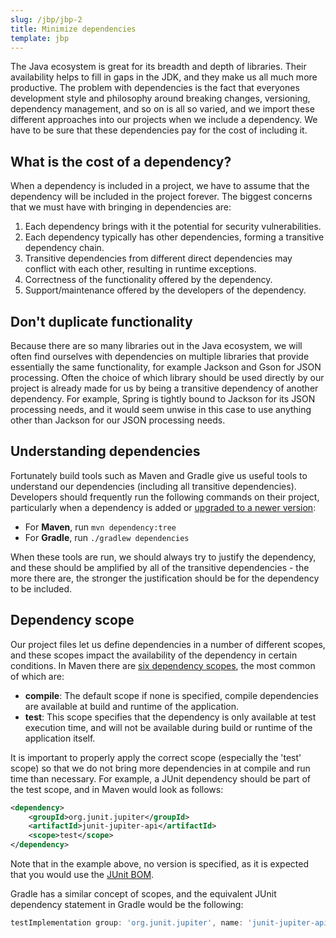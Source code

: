 ```yaml
---
slug: /jbp/jbp-2
title: Minimize dependencies
template: jbp
---
```


The Java ecosystem is great for its breadth and depth of libraries. Their availability helps to fill in gaps in the JDK, and they make us all much more productive. The problem with dependencies is the fact that everyones development style and philosophy around breaking changes, versioning, dependency management, and so on is all so varied, and we import these different approaches into our projects when we include a dependency. We have to be sure that these dependencies pay for the cost of including it.

## What is the cost of a dependency?

When a dependency is included in a project, we have to assume that the dependency will be included in the project forever. The biggest concerns that we must have with bringing in dependencies are:

1. Each dependency brings with it the potential for security vulnerabilities.
2. Each dependency typically has other dependencies, forming a transitive dependency chain.
3. Transitive dependencies from different direct dependencies may conflict with each other, resulting in runtime exceptions.
4. Correctness of the functionality offered by the dependency.
5. Support/maintenance offered by the developers of the dependency.

## Don't duplicate functionality

Because there are so many libraries out in the Java ecosystem, we will often find ourselves with dependencies on multiple libraries that provide essentially the same functionality, for example Jackson and Gson for JSON processing. Often the choice of which library should be used directly by our project is already made for us by being a transitive dependency of another dependency. For example, Spring is tightly bound to Jackson for its JSON processing needs, and it would seem unwise in this case to use anything other than Jackson for our JSON processing needs.

## Understanding dependencies

Fortunately build tools such as Maven and Gradle give us useful tools to understand our dependencies (including all transitive dependencies). Developers should frequently run the following commands on their project, particularly when a dependency is added or [upgraded to a newer version](/jbp/jbp-4.html):

* For **Maven**, run `mvn dependency:tree`
* For **Gradle**, run `./gradlew dependencies`

When these tools are run, we should always try to justify the dependency, and these should be amplified by all of the transitive dependencies - the more there are, the stronger the justification should be for the dependency to be included.

## Dependency scope

Our project files let us define dependencies in a number of different scopes, and these scopes impact the availability of the dependency in certain conditions. In Maven there are [six dependency scopes](https://maven.apache.org/guides/introduction/introduction-to-dependency-mechanism.html#Dependency_Scope), the most common of which are:

* **compile**: The default scope if none is specified, compile dependencies are available at build and runtime of the application.
* **test**: This scope specifies that the dependency is only available at test execution time, and will not be available during build or runtime of the application itself.

It is important to properly apply the correct scope (especially the 'test' scope) so that we do not bring more dependencies in at compile and run time than necessary. For example, a JUnit dependency should be part of the test scope, and in Maven would look as follows:

```xml
<dependency>
    <groupId>org.junit.jupiter</groupId>
    <artifactId>junit-jupiter-api</artifactId>
    <scope>test</scope>
</dependency>
```

Note that in the example above, no version is specified, as it is expected that you would use the [JUnit BOM](/jbp/jbp-1.html).

Gradle has a similar concept of scopes, and the equivalent JUnit dependency statement in Gradle would be the following:

```gradle
testImplementation group: 'org.junit.jupiter', name: 'junit-jupiter-api', version: '5.7.2'
```
